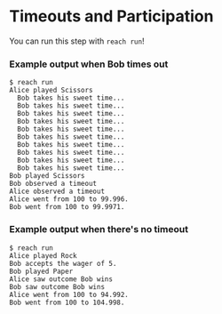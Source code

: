 # Timeouts and Participation

You can run this step with ``reach run``!

### Example output when Bob times out
```
$ reach run
Alice played Scissors
  Bob takes his sweet time...
  Bob takes his sweet time...
  Bob takes his sweet time...
  Bob takes his sweet time...
  Bob takes his sweet time...
  Bob takes his sweet time...
  Bob takes his sweet time...
  Bob takes his sweet time...
  Bob takes his sweet time...
  Bob takes his sweet time...
Bob played Scissors
Bob observed a timeout
Alice observed a timeout
Alice went from 100 to 99.996.
Bob went from 100 to 99.9971.
```

### Example output when there's no timeout
```
$ reach run
Alice played Rock
Bob accepts the wager of 5.
Bob played Paper
Alice saw outcome Bob wins
Bob saw outcome Bob wins
Alice went from 100 to 94.992.
Bob went from 100 to 104.998.
